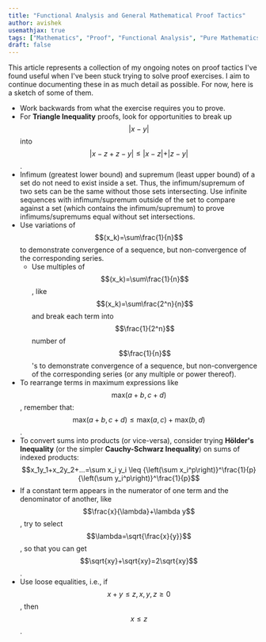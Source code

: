 ```yaml
---
title: "Functional Analysis and General Mathematical Proof Tactics"
author: avishek
usemathjax: true
tags: ["Mathematics", "Proof", "Functional Analysis", "Pure Mathematics"]
draft: false
---
```


This article represents a collection of my ongoing notes on proof tactics I've found useful when I've been stuck trying to solve proof exercises. I aim to continue documenting these in as much detail as possible. For now, here is a sketch of some of them.

- Work backwards from what the exercise requires you to prove.
- For **Triangle Inequality** proofs, look for opportunities to break up $$\vert x-y \vert$$ into $$\vert x-z+z-y\vert \leq \vert x-z \vert + \vert z-y \vert $$.
- Infimum (greatest lower bound) and supremum (least upper bound) of a set do not need to exist inside a set. Thus, the infimum/supremum of two sets can be the same without those sets intersecting. Use infinite sequences with infimum/supremum outside of the set to compare against a set (which contains the infimum/supremum) to prove infimums/supremums equal without set intersections.
- Use variations of $$(x_k)=\sum\frac{1}{n}$$ to demonstrate convergence of a sequence, but non-convergence of the corresponding series.
  - Use multiples of $$(x_k)=\sum\frac{1}{n}$$, like $$(x_k)=\sum\frac{2^n}{n}$$ and break each term into $$\frac{1}{2^n}$$ number of $$\frac{1}{n}$$'s to demonstrate convergence of a sequence, but non-convergence of the corresponding series (or any multiple or power thereof).
- To rearrange terms in maximum expressions like $$\text{max}(a+b, c+d)$$, remember that: $$\text{max}(a+b, c+d) \leq \text{max}(a,c)+\text{max}(b,d)$$.
- To convert sums into products (or vice-versa), consider trying **Hölder's Inequality** (or the simpler **Cauchy-Schwarz Inequality**) on sums of indexed products:  
  $$x_1y_1+x_2y_2+...=\sum x_i y_i \leq {\left(\sum x_i^p\right)}^\frac{1}{p}{\left(\sum y_i^p\right)}^\frac{1}{p}$$
- If a constant term appears in the numerator of one term and the denominator of another, like $$\frac{x}{\lambda}+\lambda y$$, try to select $$\lambda=\sqrt{\frac{x}{y}}$$, so that you can get $$\sqrt{xy}+\sqrt{xy}=2\sqrt{xy}$$.
- Use loose equalities, i.e., if $$x+y \leq z, x,y,z \geq 0$$, then $$x \leq z$$.


